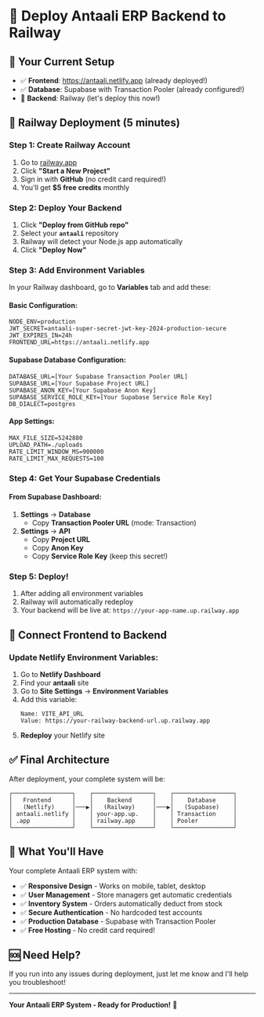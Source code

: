 # 🚂 Deploy Antaali ERP Backend to Railway

## 🎯 Your Current Setup
- ✅ **Frontend**: https://antaali.netlify.app (already deployed!)
- ✅ **Database**: Supabase with Transaction Pooler (already configured!)
- 🚀 **Backend**: Railway (let's deploy this now!)

## 🚀 Railway Deployment (5 minutes)

### Step 1: Create Railway Account
1. Go to [railway.app](https://railway.app)
2. Click **"Start a New Project"**
3. Sign in with **GitHub** (no credit card required!)
4. You'll get **$5 free credits** monthly

### Step 2: Deploy Your Backend
1. Click **"Deploy from GitHub repo"**
2. Select your **`antaali`** repository
3. Railway will detect your Node.js app automatically
4. Click **"Deploy Now"**

### Step 3: Add Environment Variables
In your Railway dashboard, go to **Variables** tab and add these:

#### Basic Configuration:
```
NODE_ENV=production
JWT_SECRET=antaali-super-secret-jwt-key-2024-production-secure
JWT_EXPIRES_IN=24h
FRONTEND_URL=https://antaali.netlify.app
```

#### Supabase Database Configuration:
```
DATABASE_URL=[Your Supabase Transaction Pooler URL]
SUPABASE_URL=[Your Supabase Project URL]
SUPABASE_ANON_KEY=[Your Supabase Anon Key]
SUPABASE_SERVICE_ROLE_KEY=[Your Supabase Service Role Key]
DB_DIALECT=postgres
```

#### App Settings:
```
MAX_FILE_SIZE=5242880
UPLOAD_PATH=./uploads
RATE_LIMIT_WINDOW_MS=900000
RATE_LIMIT_MAX_REQUESTS=100
```

### Step 4: Get Your Supabase Credentials

#### From Supabase Dashboard:
1. **Settings** → **Database**
   - Copy **Transaction Pooler URL** (mode: Transaction)
2. **Settings** → **API**
   - Copy **Project URL**
   - Copy **Anon Key**
   - Copy **Service Role Key** (keep this secret!)

### Step 5: Deploy!
1. After adding all environment variables
2. Railway will automatically redeploy
3. Your backend will be live at: `https://your-app-name.up.railway.app`

## 🔗 Connect Frontend to Backend

### Update Netlify Environment Variables:
1. Go to **Netlify Dashboard**
2. Find your **antaali** site
3. Go to **Site Settings** → **Environment Variables**
4. Add this variable:
   ```
   Name: VITE_API_URL
   Value: https://your-railway-backend-url.up.railway.app
   ```
5. **Redeploy** your Netlify site

## ✅ Final Architecture

After deployment, your complete system will be:

```
┌─────────────────┐    ┌─────────────────┐    ┌─────────────────┐
│   Frontend      │    │    Backend      │    │    Database     │
│   (Netlify)     │───▶│   (Railway)     │───▶│   (Supabase)    │
│ antaali.netlify │    │ your-app.up.    │    │ Transaction     │
│ .app            │    │ railway.app     │    │ Pooler          │
└─────────────────┘    └─────────────────┘    └─────────────────┘
```

## 🎉 What You'll Have

Your complete Antaali ERP system with:
- ✅ **Responsive Design** - Works on mobile, tablet, desktop
- ✅ **User Management** - Store managers get automatic credentials
- ✅ **Inventory System** - Orders automatically deduct from stock
- ✅ **Secure Authentication** - No hardcoded test accounts
- ✅ **Production Database** - Supabase with Transaction Pooler
- ✅ **Free Hosting** - No credit card required!

## 🆘 Need Help?

If you run into any issues during deployment, just let me know and I'll help you troubleshoot!

---
**Your Antaali ERP System - Ready for Production!** 🚀
